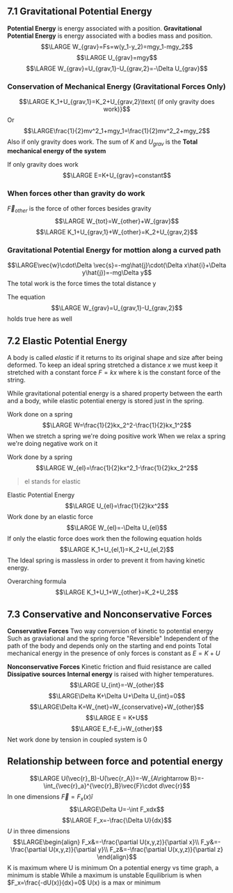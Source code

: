 ## 7.1 Gravitational Potential Energy
**Potential Energy** is energy associated with a position. 
**Gravitational Potential Energy** is energy associated with a bodies mass and position.
$$\LARGE W_{grav}=Fs=w(y_1-y_2)=mgy_1-mgy_2$$
$$\LARGE U_{grav}=mgy$$
$$\LARGE W_{grav}=U_{grav,1}-U_{grav,2}=-\Delta U_{grav}$$
### Conservation of Mechanical Energy (Gravitational Forces Only)
$$\LARGE K_1+U_{grav,1}=K_2+U_{grav,2}\text{ (if only gravity does work)}$$
Or
$$\LARGE\frac{1}{2}mv^2_1+mgy_1=\frac{1}{2}mv^2_2+mgy_2$$
Also if only gravity does work.
The sum of $K$ and $U_{grav}$ is the **Total mechanical energy of the system**

If only gravity does work
$$\LARGE E=K+U_{grav}=constant$$
### When forces other than gravity do work
$\vec{F}_{other}$ is the force of other forces besides gravity
$$\LARGE W_{tot}=W_{other}+W_{grav}$$
$$\LARGE K_1+U_{grav,1}+W_{other}=K_2+U_{grav,2}$$
### Gravitational Potential Energy for mottion along a curved path
$$\LARGE\vec{w}\cdot\Delta \vec{s}=-mg\hat{j}\cdot(\Delta x\hat{i}+\Delta y\hat{j})=-mg\Delta y$$
The total work is the force times the total distance y

The equation $$\LARGE W_{grav}=U_{grav,1}-U_{grav,2}$$holds true here as well

## 7.2 Elastic Potential Energy
A body is called *elastic* if it returns to its original shape and size after being deformed. To keep an ideal spring stretched a distance $x$ we must keep it stretched with a constant force $F=kx$ where k is the constant force of the string. 

While gravitational potential energy is a shared property between the earth and a body, while elastic potential energy is stored just in the spring. 

Work done on a spring
$$\LARGE W=\frac{1}{2}kx_2^2-\frac{1}{2}kx_1^2$$
When we stretch a spring we're doing positive work
When we relax a spring we're doing negative work on it

Work done by a spring
$$\LARGE W_{el}=\frac{1}{2}kx^2_1-\frac{1}{2}kx_2^2$$
> el stands for elastic

Elastic Potential Energy
$$\LARGE U_{el}=\frac{1}{2}kx^2$$
Work done by an elastic force
$$\LARGE W_{el}=-\Delta U_{el}$$
If only the elastic force does work then the following equation holds
$$\LARGE K_1+U_{el,1}=K_2+U_{el,2}$$
The Ideal spring is massless in order to prevent it from having kinetic energy. 

Overarching formula
$$\LARGE K_1+U_1+W_{other}=K_2+U_2$$
## 7.3 Conservative and Nonconservative Forces
**Conservative Forces**
Two way conversion of kinetic to potential energy
Such as graviational and the spring force
"Reversible"
Independent of the path of the body and depends only on the starting and end points
Total mechanical energy in the presence of only forces is constant as $E=K+U$ 

**Nonconservative Forces**
Kinetic friction and fluid resistance are called **Dissipative sources**
**Internal energy** is raised with higher temperatures. 
$$\LARGE U_{int}=-W_{other}$$
$$\LARGE\Delta K+\Delta U+\Delta U_{int}=0$$
$$\LARGE\Delta K=W_{net}=W_{conservative}+W_{other}$$
$$\LARGE E = K+U$$
$$\LARGE E_f-E_i=W_{other}$$
Net work done by tension in coupled system is 0

## Relationship between force and potential energy
$$\LARGE U(\vec{r}_B)-U(\vec{r_A})=-W_{A\rightarrow B}=-\int_{\vec{r}_a}^{\vec{r}_B}\vec{F}\cdot d\vec{r}$$
In one dimensions $\vec{F}=F_x(x)\hat{i}$
$$\LARGE\Delta U=-\int F_xdx$$
$$\LARGE F_x=-\frac{\Delta U}{dx}$$
$U$ in three dimensions
$$\LARGE\begin{align}
F_x&=-\frac{\partial U(x,y,z)}{\partial x}\\
F_y&=-\frac{\partial U(x,y,z)}{\partial y}\\
F_z&=-\frac{\partial U(x,y,z)}{\partial z}
\end{align}$$
K is maximum where U is minimum
On a potential energy vs time graph, a minimum is stable
While a maximum is unstable
Equilibrium is when $F_x=\frac{-dU(x)}{dx}=0$
U(x) is a max or minimum
